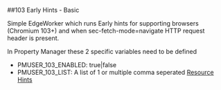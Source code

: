 
##103 Early Hints - Basic

Simple EdgeWorker which runs Early hints for supporting browsers (Chromium 103+) and when sec-fetch-mode=navigate HTTP request header is present.

In Property Manager these 2 specific variables need to be defined
- PMUSER_103_ENABLED: true|false
- PMUSER_103_LIST: A list of 1 or multiple comma seperated [Resource Hints](https://www.w3.org/TR/resource-hints/)
